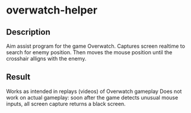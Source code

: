 # overwatch-helper

## Description
Aim assist program for the game Overwatch.
Captures screen realtime to search for enemy position. Then moves the mouse position until the crosshair alligns with the enemy. 

## Result
Works as intended in replays (videos) of Overwatch gameplay
Does not work on actual gameplay: soon after the game detects unusual mouse inputs, all screen capture returns a black screen.
